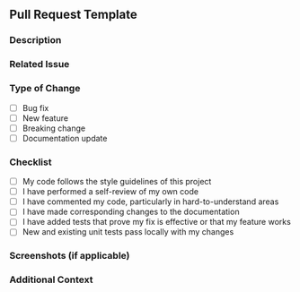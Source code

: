 ## Pull Request Template

### Description

<!-- Describe what this PR does and why it is needed. -->

### Related Issue

<!-- If this PR addresses or closes an issue, link it here. -->

### Type of Change

- [ ] Bug fix
- [ ] New feature
- [ ] Breaking change
- [ ] Documentation update

### Checklist

- [ ] My code follows the style guidelines of this project
- [ ] I have performed a self-review of my own code
- [ ] I have commented my code, particularly in hard-to-understand areas
- [ ] I have made corresponding changes to the documentation
- [ ] I have added tests that prove my fix is effective or that my feature works
- [ ] New and existing unit tests pass locally with my changes

### Screenshots (if applicable)

<!-- If applicable, add screenshots to help explain your changes. -->

### Additional Context

<!-- Add any other context or screenshots about the pull request here. -->
